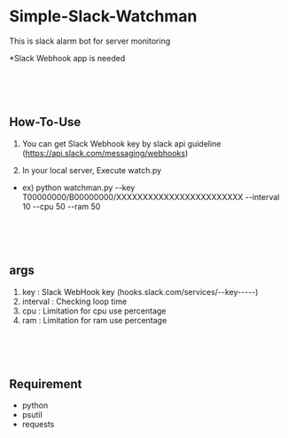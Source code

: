 # Simple-Slack-Watchman

This is slack alarm bot for server monitoring

*Slack Webhook app is needed

<br/>
<br/>
<br/>

## How-To-Use
1. You can get Slack Webhook key by slack api guideline (https://api.slack.com/messaging/webhooks)  

2. In your local server, Execute watch.py

* ex) python watchman.py --key T00000000/B00000000/XXXXXXXXXXXXXXXXXXXXXXXX --interval 10 --cpu 50 --ram 50

<br/>
<br/>
<br/>

## args
1. key : Slack WebHook key (hooks.slack.com/services/--key-----)
2. interval : Checking loop time
3. cpu : Limitation for cpu use percentage  
4. ram : Limitation for ram use percentage  

<br/>
<br/>
<br/>

## Requirement
* python
* psutil
* requests

